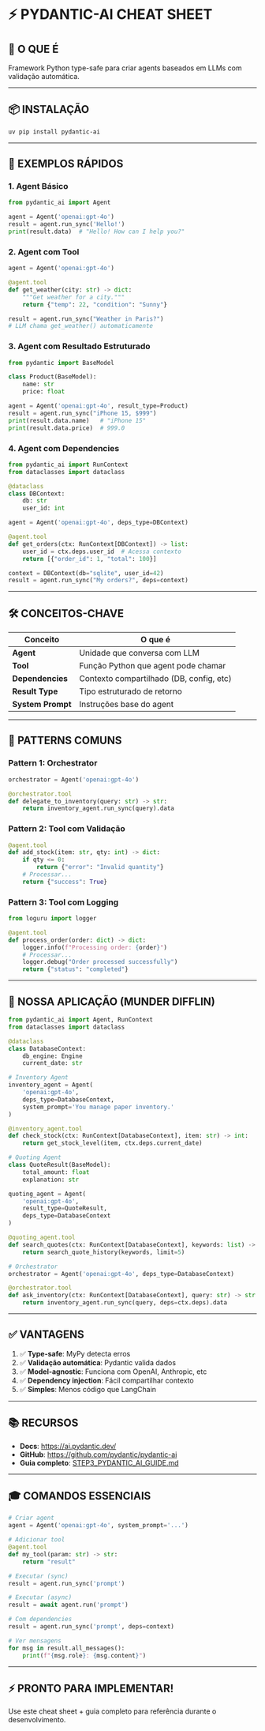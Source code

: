 # ⚡ PYDANTIC-AI CHEAT SHEET

## 🎯 O QUE É
Framework Python type-safe para criar agents baseados em LLMs com validação automática.

---

## 📦 INSTALAÇÃO
```bash
uv pip install pydantic-ai
```

---

## 🚀 EXEMPLOS RÁPIDOS

### **1. Agent Básico**
```python
from pydantic_ai import Agent

agent = Agent('openai:gpt-4o')
result = agent.run_sync('Hello!')
print(result.data)  # "Hello! How can I help you?"
```

### **2. Agent com Tool**
```python
agent = Agent('openai:gpt-4o')

@agent.tool
def get_weather(city: str) -> dict:
    """Get weather for a city."""
    return {"temp": 22, "condition": "Sunny"}

result = agent.run_sync("Weather in Paris?")
# LLM chama get_weather() automaticamente
```

### **3. Agent com Resultado Estruturado**
```python
from pydantic import BaseModel

class Product(BaseModel):
    name: str
    price: float

agent = Agent('openai:gpt-4o', result_type=Product)
result = agent.run_sync("iPhone 15, $999")
print(result.data.name)   # "iPhone 15"
print(result.data.price)  # 999.0
```

### **4. Agent com Dependencies**
```python
from pydantic_ai import RunContext
from dataclasses import dataclass

@dataclass
class DBContext:
    db: str
    user_id: int

agent = Agent('openai:gpt-4o', deps_type=DBContext)

@agent.tool
def get_orders(ctx: RunContext[DBContext]) -> list:
    user_id = ctx.deps.user_id  # Acessa contexto
    return [{"order_id": 1, "total": 100}]

context = DBContext(db="sqlite", user_id=42)
result = agent.run_sync("My orders?", deps=context)
```

---

## 🛠️ CONCEITOS-CHAVE

| Conceito | O que é |
|----------|---------|
| **Agent** | Unidade que conversa com LLM |
| **Tool** | Função Python que agent pode chamar |
| **Dependencies** | Contexto compartilhado (DB, config, etc) |
| **Result Type** | Tipo estruturado de retorno |
| **System Prompt** | Instruções base do agent |

---

## 📝 PATTERNS COMUNS

### **Pattern 1: Orchestrator**
```python
orchestrator = Agent('openai:gpt-4o')

@orchestrator.tool
def delegate_to_inventory(query: str) -> str:
    return inventory_agent.run_sync(query).data
```

### **Pattern 2: Tool com Validação**
```python
@agent.tool
def add_stock(item: str, qty: int) -> dict:
    if qty <= 0:
        return {"error": "Invalid quantity"}
    # Processar...
    return {"success": True}
```

### **Pattern 3: Tool com Logging**
```python
from loguru import logger

@agent.tool
def process_order(order: dict) -> dict:
    logger.info(f"Processing order: {order}")
    # Processar...
    logger.debug("Order processed successfully")
    return {"status": "completed"}
```

---

## 🎯 NOSSA APLICAÇÃO (MUNDER DIFFLIN)

```python
from pydantic_ai import Agent, RunContext
from dataclasses import dataclass

@dataclass
class DatabaseContext:
    db_engine: Engine
    current_date: str

# Inventory Agent
inventory_agent = Agent(
    'openai:gpt-4o',
    deps_type=DatabaseContext,
    system_prompt='You manage paper inventory.'
)

@inventory_agent.tool
def check_stock(ctx: RunContext[DatabaseContext], item: str) -> int:
    return get_stock_level(item, ctx.deps.current_date)

# Quoting Agent
class QuoteResult(BaseModel):
    total_amount: float
    explanation: str

quoting_agent = Agent(
    'openai:gpt-4o',
    result_type=QuoteResult,
    deps_type=DatabaseContext
)

@quoting_agent.tool
def search_quotes(ctx: RunContext[DatabaseContext], keywords: list) -> list:
    return search_quote_history(keywords, limit=5)

# Orchestrator
orchestrator = Agent('openai:gpt-4o', deps_type=DatabaseContext)

@orchestrator.tool
def ask_inventory(ctx: RunContext[DatabaseContext], query: str) -> str:
    return inventory_agent.run_sync(query, deps=ctx.deps).data
```

---

## ✅ VANTAGENS

1. ✅ **Type-safe**: MyPy detecta erros
2. ✅ **Validação automática**: Pydantic valida dados
3. ✅ **Model-agnostic**: Funciona com OpenAI, Anthropic, etc
4. ✅ **Dependency injection**: Fácil compartilhar contexto
5. ✅ **Simples**: Menos código que LangChain

---

## 📚 RECURSOS

- **Docs**: https://ai.pydantic.dev/
- **GitHub**: https://github.com/pydantic/pydantic-ai
- **Guia completo**: [STEP3_PYDANTIC_AI_GUIDE.md](STEP3_PYDANTIC_AI_GUIDE.md)

---

## 🎓 COMANDOS ESSENCIAIS

```python
# Criar agent
agent = Agent('openai:gpt-4o', system_prompt='...')

# Adicionar tool
@agent.tool
def my_tool(param: str) -> str:
    return "result"

# Executar (sync)
result = agent.run_sync('prompt')

# Executar (async)
result = await agent.run('prompt')

# Com dependencies
result = agent.run_sync('prompt', deps=context)

# Ver mensagens
for msg in result.all_messages():
    print(f"{msg.role}: {msg.content}")
```

---

## ⚡ PRONTO PARA IMPLEMENTAR!

Use este cheat sheet + guia completo para referência durante o desenvolvimento.